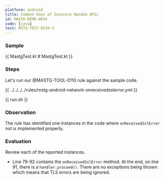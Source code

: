 ```yaml
---
platform: android
title: Common Uses of Insecure Random APIs
id: MASTG-DEMO-0034
code: [java]
test: MSTG-TEST-0234-3
---
```


### Sample

{{ MastgTest.kt # MastgTest.kt }}

### Steps

Let's run our @MASTG-TOOL-0110 rule against the sample code.

{{ ../../../../rules/mstg-android-network-onreceivedsslerror.yml }}

{{ run.sh }}

### Observation

The rule has identified one instances in the code where `onReceivedSslError` not is implemented properly.

### Evaluation

Review each of the reported instances.

- Line 79-92 contains the `onReceivedSslError` method. At the end, on line 91, there is a `handler.proceed()`. There are no exceptions being thrown which means that TLS errors are being ignored.